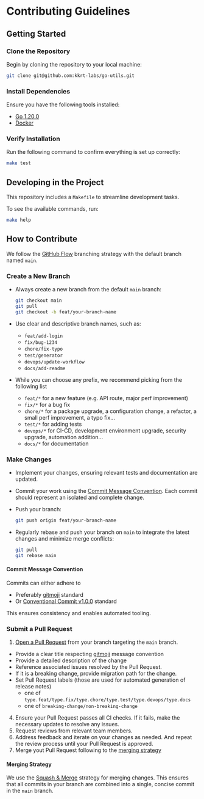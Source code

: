 # Contributing Guidelines

## Getting Started

### Clone the Repository

Begin by cloning the repository to your local machine:

```bash
git clone git@github.com:kkrt-labs/go-utils.git
```

### Install Dependencies

Ensure you have the following tools installed:

- [Go 1.20.0](https://go.dev/doc/install)
- [Docker](https://docs.docker.com/get-started/get-docker/)

### Verify Installation

Run the following command to confirm everything is set up correctly:

```bash
make test
```

## Developing in the Project

This repository includes a `Makefile` to streamline development tasks.

To see the available commands, run:

```bash
make help
```

## How to Contribute

We follow the [GitHub Flow](https://docs.github.com/en/get-started/using-github/github-flow) branching strategy with the default branch named `main`.

### Create a New Branch

- Always create a new branch from the default `main` branch:

    ```bash
    git checkout main
    git pull
    git checkout -b feat/your-branch-name
    ```
- Use clear and descriptive branch names, such as:
  - `feat/add-login`
  - `fix/bug-1234`
  - `chore/fix-typo`
  - `test/generator`
  - `devops/update-workflow`
  - `docs/add-readme`
- While you can choose any prefix, we recommend picking from the following list
  - `feat/*` for a new feature (e.g. API route, major perf improvement)
  - `fix/*` for a bug fix
  - `chore/*` for a package upgrade, a configuration change, a refactor, a small perf improvement, a typo fix...
  - `test/*` for adding tests
  - `devops/*` for CI-CD, development environment upgrade, security upgrade, automation addition...
  - `docs/*` for documentation

### Make Changes

- Implement your changes, ensuring relevant tests and documentation are updated.
- Commit your work using the [Commit Message Convention](#commit-message-convention). Each commit should represent an isolated and complete change.
- Push your branch:

    ```bash
    git push origin feat/your-branch-name
    ```
- Regularly rebase and push your branch on `main` to integrate the latest changes and minimize merge conflicts:

    ```bash
    git pull
    git rebase main
    ```

#### Commit Message Convention

Commits can either adhere to
- Preferably [gitmoji](https://github.com/carloscuesta/gitmoji) standard
- Or [Conventional Commit v1.0.0](https://www.conventionalcommits.org/en/v1.0.0/) standard

This ensures consistency and enables automated tooling.

### Submit a Pull Request

1. [Open a Pull Request](https://github.com/kkrt-labs/go-utils/compare) from your branch targeting the `main` branch.
  - Provide a clear title respecting [gitmoji](https://github.com/carloscuesta/gitmoji) message convention
  - Provide a detailed description of the change
  - Reference associated issues resolved by the Pull Request.
  - If it is a breaking change, provide migration path for the change.
  - Set Pull Request labels (those are used for automated generation of release notes)
     - one of `type.feat/type.fix/type.chore/type.test/type.devops/type.docs`
     - one of `breaking-change/non-breaking-change` 
4. Ensure your Pull Request passes all CI checks. If it fails, make the necessary updates to resolve any issues.
5. Request reviews from relevant team members.
6. Address feedback and iterate on your changes as needed. And repeat the review process until your Pull Request is approved.
8. Merge yout Pull Request following to the [merging strategy](#merging-strategy)

#### Merging Strategy

We use the [Squash & Merge](https://docs.github.com/en/pull-requests/collaborating-with-pull-requests/incorporating-changes-from-a-pull-request/about-pull-request-merges#squash-and-merge-your-commits) strategy for merging changes. This ensures that all commits in your branch are combined into a single, concise commit in the `main` branch.

